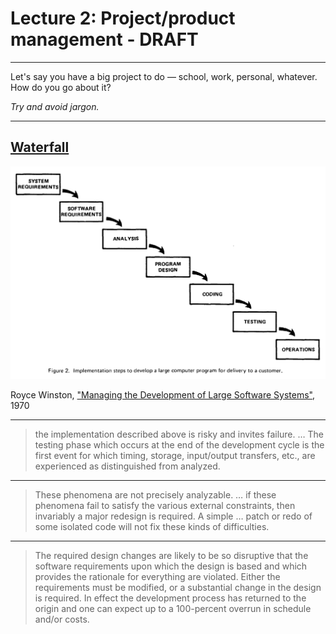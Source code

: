 # Lecture 2: Project/product management - DRAFT

<!-- pulling from https://docs.google.com/presentation/d/1zLndDlmhzaNYz7rsK21deAEoSMilGyOdvP5LxZKZ9yw/edit -->

---

Let's say you have a big project to do — school, work, personal, whatever. How do you go about it?

_Try and avoid jargon._

---

## [Waterfall](https://en.wikipedia.org/wiki/Waterfall_model)

![Waterfall diagram](../img/waterfall.png)

Royce Winston, ["Managing the Development of Large Software Systems"](https://dl.acm.org/doi/10.5555/41765.41801), 1970

---

> the implementation described above is risky and invites failure. … The testing phase which occurs at the end of the development cycle is the first event for which timing, storage, input/output transfers, etc., are experienced as distinguished from analyzed.

---

> These phenomena are not precisely analyzable. … if these phenomena fail to satisfy the various external constraints, then invariably a major redesign is required. A simple … patch or redo of some isolated code will not fix these kinds of difficulties.

---

> The required design changes are likely to be so disruptive that the software requirements upon which the design is based and which provides the rationale for everything are violated. Either the requirements must be modified, or a substantial change in the design is required. In effect the development process has returned to the origin and one can expect up to a 100-percent overrun in schedule and/or costs.
